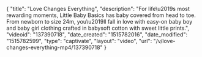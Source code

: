 {
    "title": "Love Changes Everything",
    "description": "For life\u2019s most rewarding moments, Little Baby Basics has baby covered from head to toe. From newborn to size 24m, you\u2019ll fall in love with easy-on baby boy and baby girl clothing crafted in babysoft cotton with sweet little prints.",
    "videoid": "137390718",
    "date_created": "1515782016",
    "date_modified": "1515782599",
    "type": "captivate",
    "layout": "video",
    "url": "\/v\/love-changes-everything-mp4\/137390718"
}